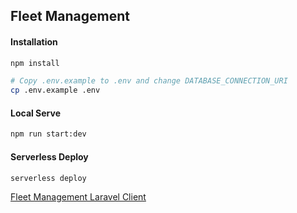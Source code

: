 ## Fleet Management

#### Installation
```bash
npm install

# Copy .env.example to .env and change DATABASE_CONNECTION_URI
cp .env.example .env
```

#### Local Serve
```bash
npm run start:dev
```

#### Serverless Deploy
```bash
serverless deploy
```

[Fleet Management Laravel Client](https://github.com/ibayazit/fleet-management-laravel-client)